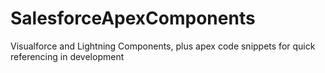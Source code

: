 # SalesforceApexComponents
Visualforce and Lightning Components, plus apex code snippets for quick referencing in development
